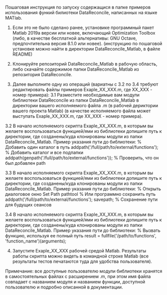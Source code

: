Пошаговая инструкция по запуску содержащися в папке примеров
использования функий билиотеки DataReconcile, написанных на языке MATlab.

1. Если это не было сделано ранее, установике программный пакет Matlab 2019a версии или новее,
включающий Optimization Toolbox (либо, в качестве бесплатной альтернативы: GNU Octave, предпочтительна версия 8.1.0 или новее).
(инструкцию по пошаговой установке можно найти в директории DataReconcile_Matlab, в файле README)

2. Клонируйте репозиторий DataReconcile_Matlab в рабочую область, либо
скачайте содержимое папки DataReconcile_Matlab из репозитория DataReconcile.

3. Далее выполните одну из операций (вариатны с 3.2 по 3.4 требуют редактировать
файлы примеров Exaple_ХX_ХХХ.m, где ХX_ХХХ - номер примера):
3.1 Разместите необходимые вам модули библиотеки DataReconcile из папки DataReconcile_Matlab
в директории вашего исполняемого файла .m (в рабочей дериктории вашего проекта Matlab)
(в качестве исполняемого файла может выступать Exaple_ХX_ХХХ.m, где ХX_ХХХ - номер примера).

3.2 В начало исполняемого скрипта Exaple_ХX_ХХХ.m, в которым вы желаете воспользоваться функцией/ями из библиотеки 
допишите путь к директории, где созданены/куда клонированы модули из папки DataReconcile_Matlab.
Пример указания пути до библиотеки:
% Добавить один каталог в путь
addpath('/full/path/to/external/functions');
% Добавить каталог и все подпапки
addpath(genpath('/full/path/to/external/functions'));
% Проверить, что он был добавлен
path

3.3 В начало исполняемого скрипта Exaple_ХX_ХХХ.m, в которым вы желаете воспользоваться функцией/ями из библиотеки 
допишите путь к директории, где созданены/куда клонированы модули из папки DataReconcile_Matlab.
Пример указания пути до библиотеки:
% Открыть диалоговое окно Set Path
pathtool
% Или программно сохранить путь
addpath('/full/path/to/external/functions');
savepath; % Сохранение пути для будущих сеансов

3.4 В начало исполняемого скрипта Exaple_ХX_ХХХ.m, в которым вы желаете воспользоваться функцией/ями из библиотеки 
допишите путь к директории, где созданены/куда клонированы модули из папки DataReconcile_Matlab.
Пример указания пути до библиотеки:
% Вызвать функцию, используя ее полный путь
result = fullfile('/path/to/functions', 'function_name')(arguments);

4. Запустите Exaple_ХX_ХХХ рабочей средой Matlab. Результаты работы скрипта можно видеть в 
командной строке Matlab (все результаты тестов печатаются туда для удобства пользователя).


Примечание: все доступные пользователю модули библиотеки хранятся в самостоятельных 
файлах с расширением .m, при этом имя файла совпадает с названием модуля и 
названием функции, доступной пользователю и подробно описанной в документации.
